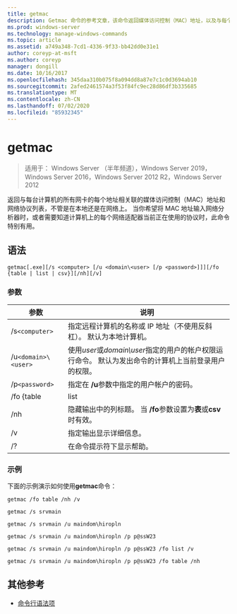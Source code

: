 ```yaml
---
title: getmac
description: Getmac 命令的参考文章，该命令返回媒体访问控制（MAC）地址，以及与每个、本地或跨网络相关联的网络协议列表。
ms.prod: windows-server
ms.technology: manage-windows-commands
ms.topic: article
ms.assetid: a749a348-7cd1-4336-9f33-bb42dd0e31e1
author: coreyp-at-msft
ms.author: coreyp
manager: dongill
ms.date: 10/16/2017
ms.openlocfilehash: 345daa310b075f8a094dd8a87e7c1c0d3694ab10
ms.sourcegitcommit: 2afed2461574a3f53f84fc9ec28d86df3b335685
ms.translationtype: MT
ms.contentlocale: zh-CN
ms.lasthandoff: 07/02/2020
ms.locfileid: "85932345"
---
```

# <a name="getmac"></a>getmac

> 适用于： Windows Server （半年频道），Windows Server 2019，Windows Server 2016，Windows Server 2012 R2，Windows Server 2012

返回与每台计算机的所有网卡的每个地址相关联的媒体访问控制（MAC）地址和网络协议列表，不管是在本地还是在网络上。 当你希望将 MAC 地址输入网络分析器时，或者需要知道计算机上的每个网络适配器当前正在使用的协议时，此命令特别有用。

## <a name="syntax"></a>语法

```
getmac[.exe][/s <computer> [/u <domain\<user> [/p <password>]]][/fo {table | list | csv}][/nh][/v]
```

### <a name="parameters"></a>参数

| 参数 | 说明 |
| --------- |------------ |
| /s`<computer>` | 指定远程计算机的名称或 IP 地址（不使用反斜杠）。 默认为本地计算机。 |
| /u`<domain>\<user>` | 使用*user*或*domain\user*指定的用户的帐户权限运行命令。 默认为发出命令的计算机上当前登录用户的权限。 |
| /p`<password>` | 指定在 **/u**参数中指定的用户帐户的密码。 |
| /fo {table | list | .csv | 指定用于查询输出的格式。 有效值为**table**、 **list**和**csv**。 输出的默认格式为**table**。 |
| /nh | 隐藏输出中的列标题。 当 **/fo**参数设置为**表**或**csv**时有效。 |
| /v | 指定输出显示详细信息。 |
| /? | 在命令提示符下显示帮助。 |

### <a name="examples"></a>示例

下面的示例演示如何使用**getmac**命令：

```
getmac /fo table /nh /v
```

```
getmac /s srvmain
```

```
getmac /s srvmain /u maindom\hiropln
```

```
getmac /s srvmain /u maindom\hiropln /p p@ssW23
```

```
getmac /s srvmain /u maindom\hiropln /p p@ssW23 /fo list /v
```

```
getmac /s srvmain /u maindom\hiropln /p p@ssW23 /fo table /nh
```

## <a name="additional-references"></a>其他参考

- [命令行语法项](command-line-syntax-key.md)

